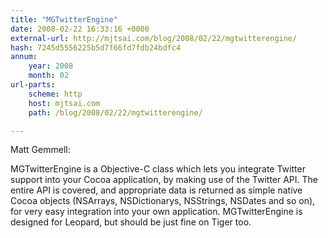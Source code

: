 ```yaml
---
title: "MGTwitterEngine"
date: 2008-02-22 16:33:16 +0000
external-url: http://mjtsai.com/blog/2008/02/22/mgtwitterengine/
hash: 7245d5556225b5d7f66fd7fdb24bdfc4
annum:
    year: 2008
    month: 02
url-parts:
    scheme: http
    host: mjtsai.com
    path: /blog/2008/02/22/mgtwitterengine/

---
```


Matt Gemmell:


MGTwitterEngine is a Objective-C class which lets you integrate Twitter support into your Cocoa application, by making use of the Twitter API. The entire API is covered, and appropriate data is returned as simple native Cocoa objects (NSArrays, NSDictionarys, NSStrings, NSDates and so on), for very easy integration into your own application. MGTwitterEngine is designed for Leopard, but should be just fine on Tiger too.


